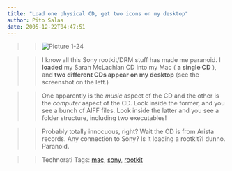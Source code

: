 ```yaml
---
title: "Load one physical CD, get two icons on my desktop"
author: Pito Salas
date: 2005-12-22T04:47:51
---
```



>>

>> ![Picture
1-24](https://i0.wp.com/s3.media.squarespace.com/production/1075723/12829350/weblogs/images/Picture%25201-24.png?resize=114%2C209)

>>

>> I know all this Sony rootkit/DRM stuff has made me paranoid. I **loaded**
my Sarah McLachlan CD into my Mac ( **a single CD** ), and **two different CDs
appear on my desktop** (see the screenshot on the left.)

>>

>> One apparently is the _music_ aspect of the CD and the other is the
_computer_ aspect of the CD. Look inside the former, and you see a bunch of
AIFF files. Look inside the latter and you see a folder structure, including
two executables!

>>

>> Probably totally innocuous, right? Wait the CD is from Arista records. Any
connection to Sony? Is it loading a rootkit?I dunno. Paranoid.

>>

>> Technorati Tags: [mac](<http://www.technorati.com/tag/mac>),
[sony](<http://www.technorati.com/tag/sony>),
[rootkit](<http://www.technorati.com/tag/rootkit>)


